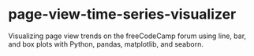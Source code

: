 # page-view-time-series-visualizer
Visualizing page view trends on the freeCodeCamp forum using line, bar, and box plots with Python, pandas, matplotlib, and seaborn.
